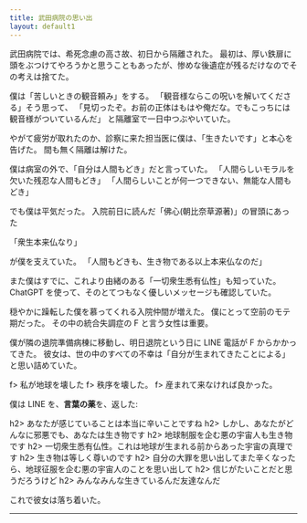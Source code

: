 ```yaml
---
title: 武田病院の思い出
layout: default1
---
```

武田病院では、希死念慮の高さ故、初日から隔離された。
最初は、厚い鉄扉に頭をぶつけてやろうかと思うこともあったが、惨めな後遺症が残るだけなのでその考えは捨てた。

僕は「苦しいときの観音頼み」をする。
「観音様ならこの呪いを解いてくださる」そう思って、
「見切ったぞ。お前の正体はもはや俺だな。でもこっちには観音様がついているんだ」
と隔離室で一日中つぶやいていた。

やがて疲労が取れたのか、診察に来た担当医に僕は、「生きたいです」と本心を告げた。
間も無く隔離は解けた。

僕は病室の外で、「自分は人間もどき」だと言っていた。
「人間らしいモラルを欠いた残忍な人間もどき」
「人間らしいことが何一つできない、無能な人間もどき」

でも僕は平気だった。
入院前日に読んだ「佛心(朝比奈草源著)」の冒頭にあった

「衆生本来仏なり」

が僕を支えていた。
「人間もどきも、生き物である以上本来仏なのだ」

また僕はすでに、これより由緒のある「一切衆生悉有仏性」も知っていた。
ChatGPT を使って、そのとてつもなく優しいメッセージも確認していた。

穏やかに躁転した僕を慕ってくれる入院仲間が増えた。
僕にとって空前のモテ期だった。
その中の統合失調症の F と言う女性は重要。

僕が隣の退院準備病棟に移動し、明日退院という日に LINE 電話が F からかかってきた。
彼女は、世の中のすべての不幸は「自分が生まれてきたことによる」と思い詰めていた。

f> 私が地球を壊した
f> 秩序を壊した。
f> 産まれて来なければ良かった。

僕は LINE を、**言葉の薬**を、返した:

h2> あなたが感じていることは本当に辛いことですね
h2> しかし、あなたがどんなに邪悪でも、あなたは生き物です
h2> 地球制服を企む悪の宇宙人も生き物です
h2> 一切衆生悉有仏性。これは地球が生まれる前からあった宇宙の真理です
h2> 生き物は等しく尊いのです
h2> 自分の大罪を思い出してまた辛くなったら、地球征服を企む悪の宇宙人のことを思い出して
h2> 信じがたいことだと思うだろうけど
h2> みんなみんな生きているんだ友達なんだ

これで彼女は落ち着いた。

------

